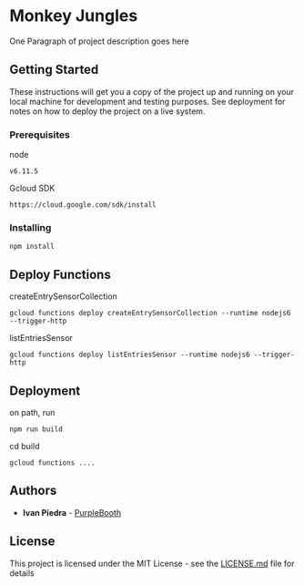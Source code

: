 # Monkey Jungles

One Paragraph of project description goes here

## Getting Started

These instructions will get you a copy of the project up and running on your local machine for development and testing purposes. See deployment for notes on how to deploy the project on a live system.

### Prerequisites

node
``` 
v6.11.5
```

Gcloud SDK
```
https://cloud.google.com/sdk/install
```

### Installing

```
npm install
```

## Deploy Functions

createEntrySensorCollection

```
gcloud functions deploy createEntrySensorCollection --runtime nodejs6 --trigger-http
```

listEntriesSensor

```
gcloud functions deploy listEntriesSensor --runtime nodejs6 --trigger-http
```

## Deployment

on path, run
```
npm run build
```

cd build
```
gcloud functions ....
```

## Authors

* **Ivan Piedra** - [PurpleBooth](https://github.com/ivapie)

## License

This project is licensed under the MIT License - see the [LICENSE.md](LICENSE.md) file for details
